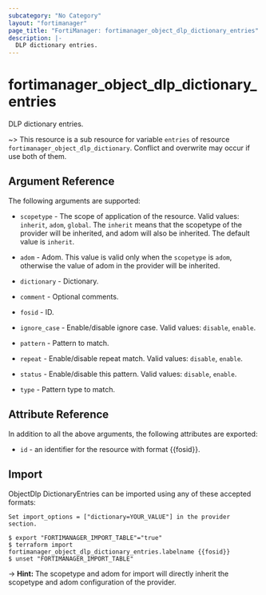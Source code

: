 ```yaml
---
subcategory: "No Category"
layout: "fortimanager"
page_title: "FortiManager: fortimanager_object_dlp_dictionary_entries"
description: |-
  DLP dictionary entries.
---
```


# fortimanager_object_dlp_dictionary_entries
DLP dictionary entries.

~> This resource is a sub resource for variable `entries` of resource `fortimanager_object_dlp_dictionary`. Conflict and overwrite may occur if use both of them.



## Argument Reference


The following arguments are supported:

* `scopetype` - The scope of application of the resource. Valid values: `inherit`, `adom`, `global`. The `inherit` means that the scopetype of the provider will be inherited, and adom will also be inherited. The default value is `inherit`.
* `adom` - Adom. This value is valid only when the `scopetype` is `adom`, otherwise the value of adom in the provider will be inherited.
* `dictionary` - Dictionary.

* `comment` - Optional comments.
* `fosid` - ID.
* `ignore_case` - Enable/disable ignore case. Valid values: `disable`, `enable`.

* `pattern` - Pattern to match.
* `repeat` - Enable/disable repeat match. Valid values: `disable`, `enable`.

* `status` - Enable/disable this pattern. Valid values: `disable`, `enable`.

* `type` - Pattern type to match.


## Attribute Reference

In addition to all the above arguments, the following attributes are exported:
* `id` - an identifier for the resource with format {{fosid}}.

## Import

ObjectDlp DictionaryEntries can be imported using any of these accepted formats:
```
Set import_options = ["dictionary=YOUR_VALUE"] in the provider section.

$ export "FORTIMANAGER_IMPORT_TABLE"="true"
$ terraform import fortimanager_object_dlp_dictionary_entries.labelname {{fosid}}
$ unset "FORTIMANAGER_IMPORT_TABLE"
```
-> **Hint:** The scopetype and adom for import will directly inherit the scopetype and adom configuration of the provider.
